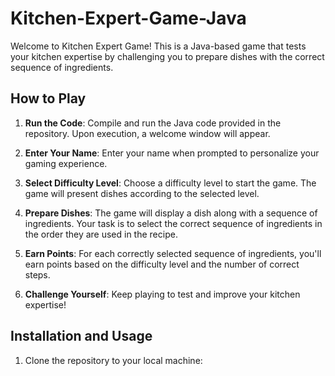 # Kitchen-Expert-Game-Java



Welcome to Kitchen Expert Game! This is a Java-based game that tests your kitchen expertise by challenging you to prepare dishes with the correct sequence of ingredients.

## How to Play

1. **Run the Code**: Compile and run the Java code provided in the repository. Upon execution, a welcome window will appear.
   
2. **Enter Your Name**: Enter your name when prompted to personalize your gaming experience.

3. **Select Difficulty Level**: Choose a difficulty level to start the game. The game will present dishes according to the selected level.

4. **Prepare Dishes**: The game will display a dish along with a sequence of ingredients. Your task is to select the correct sequence of ingredients in the order they are used in the recipe.

5. **Earn Points**: For each correctly selected sequence of ingredients, you'll earn points based on the difficulty level and the number of correct steps.

6. **Challenge Yourself**: Keep playing to test and improve your kitchen expertise!


## Installation and Usage

1. Clone the repository to your local machine:

